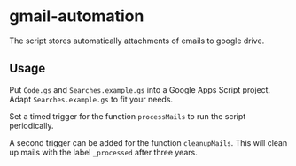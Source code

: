 # gmail-automation

The script stores automatically attachments of emails to google drive.

## Usage

Put `Code.gs` and `Searches.example.gs` into a Google Apps Script project. Adapt `Searches.example.gs` to fit your needs.

Set a timed trigger for the function `processMails` to run the script periodically.

A second trigger can be added for the function `cleanupMails`. This will clean up mails with the label `_processed` after three years.